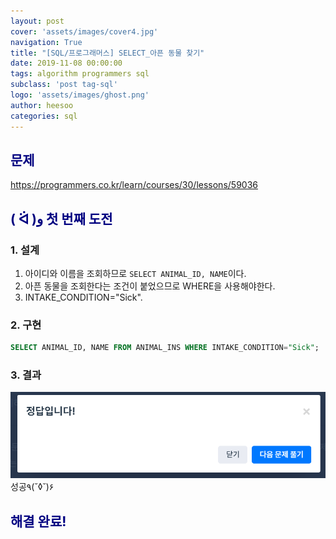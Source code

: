 ```yaml
---
layout: post
cover: 'assets/images/cover4.jpg'
navigation: True
title: "[SQL/프로그래머스] SELECT_아픈 동물 찾기"
date: 2019-11-08 00:00:00
tags: algorithm programmers sql
subclass: 'post tag-sql'
logo: 'assets/images/ghost.png'
author: heesoo
categories: sql
---
```

## <span style="color:navy">문제</span>
<https://programmers.co.kr/learn/courses/30/lessons/59036>


## <span style="color:navy">( ᐛ )و 첫 번째 도전</span>

### 1. 설계
1. 아이디와 이름을 조회하므로 `SELECT ANIMAL_ID, NAME`이다.
2. 아픈 동물을 조회한다는 조건이 붙었으므로 WHERE을 사용해야한다.
3. INTAKE_CONDITION="Sick".

### 2. 구현
```sql
SELECT ANIMAL_ID, NAME FROM ANIMAL_INS WHERE INTAKE_CONDITION="Sick";
```
### 3. 결과
![실행결과](./assets/images/191108_5.PNG)
성공٩(˘◊˘)۶

## <span style="color:navy">해결 완료!</span>
